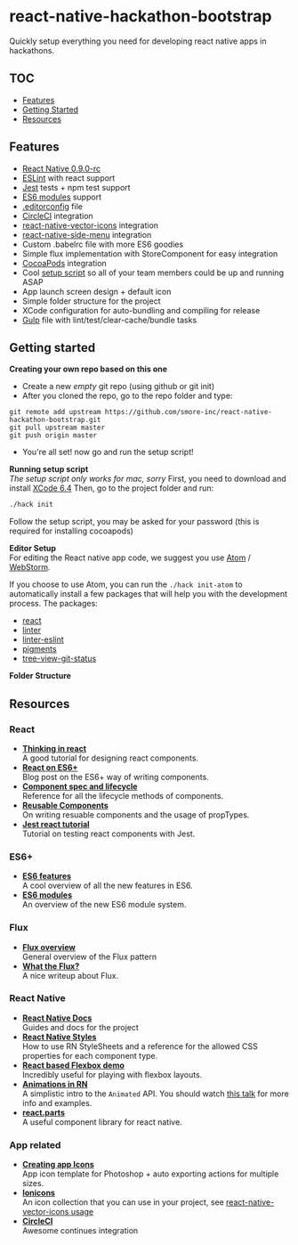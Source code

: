 # react-native-hackathon-bootstrap
Quickly setup everything you need for developing react native apps in hackathons.

## TOC
- [Features](#features)
- [Getting Started](#getting-started)
- [Resources](#resources)

## Features
- [React Native 0.9.0-rc](https://github.com/facebook/react-native/releases/tag/v0.9.0-rc)
- [ESLint](http://eslint.org/) with react support
- [Jest](https://facebook.github.io/jest/docs/tutorial-react.html#content) tests + npm test support
- [ES6 modules](http://www.2ality.com/2014/09/es6-modules-final.html) support
- [.editorconfig](http://editorconfig.org/) file
- [CircleCI](https://circleci.com/docs) integration
- [react-native-vector-icons](https://github.com/oblador/react-native-vector-icons) integration
- [react-native-side-menu](https://github.com/Kureev/react-native-side-menu) integration
- Custom .babelrc file with more ES6 goodies
- Simple flux implementation with StoreComponent for easy integration
- [CocoaPods](https://cocoapods.org/) integration
- Cool [setup script](#getting-started) so all of your team members could be up and running ASAP
- App launch screen design + default icon
- Simple folder structure for the project
- XCode configuration for auto-bundling and compiling for release
- [Gulp](http://gulpjs.com/) file with lint/test/clear-cache/bundle tasks

## Getting started

**Creating your own repo based on this one**  
- Create a new *empty* git repo (using github or git init)
- After you cloned the repo, go to the repo folder and type:  
```
git remote add upstream https://github.com/smore-inc/react-native-hackathon-bootstrap.git
git pull upstream master
git push origin master
```
- You're all set! now go and run the setup script!

**Running setup script**  
*The setup script only works for mac, sorry*
First, you need to download and install [XCode 6.4](https://developer.apple.com/xcode/downloads/)
Then, go to the project folder and run:
```sh
./hack init
```
Follow the setup script, you may be asked for your password (this is required for installing cocoapods)

**Editor Setup**  
For editing the React native app code, we suggest you use [Atom](http://www.atom.io) / [WebStorm](https://www.jetbrains.com/webstorm/).

If you choose to use Atom, you can run the `./hack init-atom` to automatically install a few packages that
will help you with the development process.
The packages:
- [react](https://atom.io/packages/react)
- [linter](https://atom.io/packages/linter)
- [linter-eslint](https://atom.io/packages/linter-eslint)
- [pigments](https://atom.io/packages/pigments)
- [tree-view-git-status](https://atom.io/packages/tree-view-git-status)

**Folder Structure**



## Resources

### React
- [**Thinking in react**](https://facebook.github.io/react/docs/thinking-in-react.html)  
A good tutorial for designing react components.
- [**React on ES6+**](http://babeljs.io/blog/2015/06/07/react-on-es6-plus/)  
Blog post on the ES6+ way of writing components.
- [**Component spec and lifecycle**](https://facebook.github.io/react/docs/component-specs.html)  
Reference for all the lifecycle methods of components.
- [**Reusable Components**](https://facebook.github.io/react/docs/reusable-components.html)  
On writing resuable components and the usage of propTypes.
- [**Jest react tutorial**](https://facebook.github.io/jest/docs/tutorial-react.html)  
Tutorial on testing react components with Jest.

### ES6+
- [**ES6 features**](http://git.io/es6features)  
A cool overview of all the new features in ES6.
- [**ES6 modules**](http://www.2ality.com/2014/09/es6-modules-final.html)  
An overview of the new ES6 module system.

### Flux
- [**Flux overview**](https://facebook.github.io/flux/docs/overview.html)  
General overview of the Flux pattern
- [**What the Flux?**](http://jonathancreamer.com/what-the-flux/)  
A nice writeup about Flux. 

### React Native
- [**React Native Docs**](https://facebook.github.io/react-native/docs/getting-started.html)  
Guides and docs for the project
- [**React Native Styles**](https://facebook.github.io/react-native/docs/style.html#content)  
How to use RN StyleSheets and a reference for the allowed CSS properties for each component type.
- [**React based Flexbox demo**](http://blog.krawaller.se/posts/a-react-app-demonstrating-css3-flexbox/)  
Incredibly useful for playing with flexbox layouts. 
- [**Animations in RN**](https://facebook.github.io/react-native/docs/animations.html#content)  
A simplistic intro to the `Animated` API. You should watch [this talk](https://www.youtube.com/watch?v=xDlfrcM6YBk) for more info and examples. 
- [**react.parts**](https://react.parts/native-ios)  
A useful component library for react native.

### App related
- [**Creating app Icons**](http://appicontemplate.com/ios8)  
App icon template for Photoshop + auto exporting actions for multiple sizes.
- [**Ionicons**](http://ionicons.com/)  
An icon collection that you can use in your project, see [react-native-vector-icons usage](https://github.com/oblador/react-native-vector-icons#usage)
- [**CircleCI**](https://circleci.com/)   
Awesome continues integration
